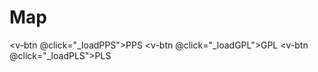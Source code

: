 # Map

<script setup>
    import Map from '../components/Map.vue'
    import { ref, onMounted } from 'vue';

    const mapRef = ref(null)

    onMounted(() => {
        console.log(mapRef.value.deckInstance)
    });
    function _loadPPS() {
        mapRef.value.loadData('aq_pps', 'code_plot', 'latitude', 'longitude', 'code_altitude');
    }
    function _loadGPL() {
        mapRef.value.loadData('bd_gpl', 'code_plot', 'latitude_soil', 'longitude_soil', 'code_accuracy');
    }
    function _loadPLS() {
        mapRef.value.loadData('s1_pls', 'code_plot', 'latitude', 'longitude', 'code_plot');
    }
</script>

<Map ref="mapRef"></Map>

<v-btn @click="_loadPPS">PPS</v-btn>
<v-btn @click="_loadGPL">GPL</v-btn>
<v-btn @click="_loadPLS">PLS</v-btn>
